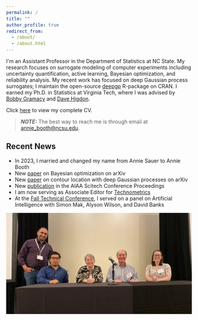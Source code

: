 ```yaml
---
permalink: /
title: ""
author_profile: true
redirect_from: 
  - /about/
  - /about.html
---
```


I'm an Assistant Professor in the Department of Statistics at NC State.  My research focuses on surrogate modeling of computer experiments including uncertainty quantification, active learning, Bayesian optimization, and reliability analysis.  My recent work has focused on deep Gaussian process surrogates; I maintain the open-source [deepgp](https://cran.r-project.org/package=deepgp) R-package on CRAN.   I earned my Ph.D. in Statistics at Virginia Tech, where I was advised by [Bobby Gramacy](https://bobby.johnson-gramacy.com/) and [Dave Higdon](https://www.stat.vt.edu/people/stat-faculty/higdon-david.html).

Click [here](/files/BoothCV.pdf) to view my complete CV.

> **_NOTE:_** The best way to reach me is through email at annie_booth@ncsu.edu.

Recent News
------

* In 2023, I married and changed my name from Annie Sauer to Annie Booth
* New [paper](https://arxiv.org/pdf/2308.04420.pdf) on Bayesian optimization on arXiv
* New [paper](https://arxiv.org/pdf/2308.04420.pdf) on contour location with deep Gaussian processes on arXiv
* New [publication](https://arc.aiaa.org/doi/abs/10.2514/6.2024-0577) in the AIAA Scitech Conference Proceedings
* I am now serving as Associate Editor for [Technometrics](https://www.tandfonline.com/action/journalInformation?show=editorialBoard&journalCode=utch20)
* At the [Fall Technical Conference](https://falltechnicalconference.org/2023-program/), I served on a panel on Artificial Intelligence with Simon Mak, Alyson Wilson, and David Banks

![](/images/ftc.png)
